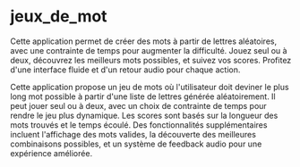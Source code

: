 # jeux_de_mot
Cette application permet de créer des mots à partir de lettres aléatoires, avec une contrainte de temps pour augmenter la difficulté. Jouez seul ou à deux, découvrez les meilleurs mots possibles, et suivez vos scores. Profitez d'une interface fluide et d'un retour audio pour chaque action.

Cette application propose un jeu de mots où l'utilisateur doit deviner le plus long mot possible à partir d'une liste de lettres générée aléatoirement. Il peut jouer seul ou à deux, avec un choix de contrainte de temps pour rendre le jeu plus dynamique. Les scores sont basés sur la longueur des mots trouvés et le temps écoulé. Des fonctionnalités supplémentaires incluent l'affichage des mots valides, la découverte des meilleures combinaisons possibles, et un système de feedback audio pour une expérience améliorée.
